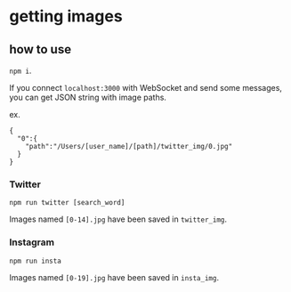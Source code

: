 # getting images

## how to use

`npm i`.

If you connect `localhost:3000` with WebSocket and send some messages, you can get JSON string with image paths.

ex.
```
{
  "0":{
    "path":"/Users/[user_name]/[path]/twitter_img/0.jpg"
  }
}
```
### Twitter

`npm run twitter [search_word]`

Images named `[0-14].jpg` have been saved in `twitter_img`.

### Instagram

`npm run insta`

Images named `[0-19].jpg` have been saved in `insta_img`.
